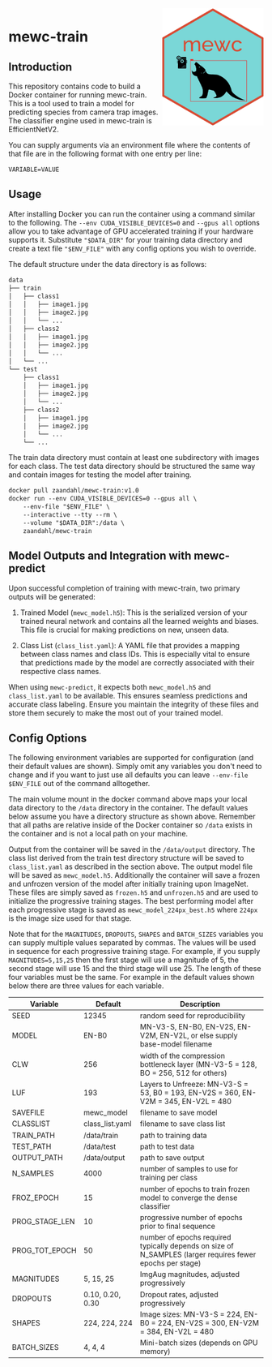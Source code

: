 <img src="mewc_logo_hex.png" alt="MEWC Hex Sticker" width="200" align="right"/>

# mewc-train

## Introduction
This repository contains code to build a Docker container for running mewc-train. This is a tool used to train a model for predicting species from camera trap images. The classifier engine used in mewc-train is EfficientNetV2. 

You can supply arguments via an environment file where the contents of that file are in the following format with one entry per line:
```
VARIABLE=VALUE
```

## Usage

After installing Docker you can run the container using a command similar to the following. The `--env CUDA_VISIBLE_DEVICES=0` and `--gpus all` options allow you to take advantage of GPU accelerated training if your hardware supports it. Substitute `"$DATA_DIR"` for your training data directory and create a text file `"$ENV_FILE"` with any config options you wish to override. 

The default structure under the data directory is as follows:
```
data
├── train
│   ├── class1
│   │   ├── image1.jpg
│   │   ├── image2.jpg
│   │   └── ...
│   ├── class2
│   │   ├── image1.jpg
│   │   ├── image2.jpg
│   │   └── ...
│   └── ...
└── test
    ├── class1
    │   ├── image1.jpg
    │   ├── image2.jpg
    │   └── ...
    ├── class2
    │   ├── image1.jpg
    │   ├── image2.jpg
    │   └── ...
    └── ...
```

The train data directory must contain at least one subdirectory with images for each class. The test data directory should be structured the same way and contain images for testing the model after training.

```
docker pull zaandahl/mewc-train:v1.0
docker run --env CUDA_VISIBLE_DEVICES=0 --gpus all \ 
    --env-file "$ENV_FILE" \
    --interactive --tty --rm \
    --volume "$DATA_DIR":/data \
    zaandahl/mewc-train
```

## Model Outputs and Integration with mewc-predict
Upon successful completion of training with mewc-train, two primary outputs will be generated:

1. Trained Model (`mewc_model.h5`): This is the serialized version of your trained neural network and contains all the learned weights and biases. This file is crucial for making predictions on new, unseen data.

2. Class List (`class_list.yaml`): A YAML file that provides a mapping between class names and class IDs. This is especially vital to ensure that predictions made by the model are correctly associated with their respective class names.

When using `mewc-predict`, it expects both `mewc_model.h5` and `class_list.yaml` to be available. This ensures seamless predictions and accurate class labeling. Ensure you maintain the integrity of these files and store them securely to make the most out of your trained model.

## Config Options

The following environment variables are supported for configuration (and their default values are shown). Simply omit any variables you don't need to change and if you want to just use all defaults you can leave `--env-file $ENV_FILE` out of the command alltogether. 

The main volume mount in the docker command above maps your local data directory to the `/data` directory in the container. The default values below assume you have a directory structure as shown above. Remember that all paths are relative inside of the Docker container so `/data` exists in the container and is not a local path on your machine.

Output from the container will be saved in the `/data/output` directory. The class list derived from the train test directory structure will be saved to `class_list.yaml` as described in the section above. The output model file will be saved as `mewc_model.h5`. Additionally the container will save a frozen and unfrozen version of the model after initially training upon ImageNet. These files are simply saved as `frozen.h5` and `unfrozen.h5` and are used to initialize the progressive training stages. The best performing model after each progressive stage is saved as `mewc_model_224px_best.h5` where `224px` is the image size used for that stage.

Note that for the `MAGNITUDES`, `DROPOUTS`, `SHAPES` and `BATCH_SIZES` variables you can supply multiple values separated by commas. The values will be used in sequence for each progressive training stage. For example, if you supply `MAGNITUDES=5,15,25` then the first stage will use a magnitude of 5, the second stage will use 15 and the third stage will use 25. The length of these four variables must be the same. For example in the default values shown below there are three values for each variable. 

| Variable | Default | Description |
| ---------|---------|------------ |
| SEED | 12345 | random seed for reproducibility |
| MODEL | EN-B0 | MN-V3-S, EN-B0, EN-V2S, EN-V2M, EN-V2L, or else supply base-model filename |
| CLW | 256 | width of the compression bottleneck layer (MN-V3-5 = 128, BO = 256, 512 for others) |
| LUF | 193 | Layers to Unfreeze: MN-V3-S = 53, B0 = 193, EN-V2S = 360, EN-V2M = 345, EN-V2L = 480 |
| SAVEFILE | mewc_model | filename to save model |
| CLASSLIST | class_list.yaml | filename to save class list |
| TRAIN_PATH | /data/train | path to training data |
| TEST_PATH | /data/test | path to test data |
| OUTPUT_PATH | /data/output | path to save output |
| N_SAMPLES | 4000 | number of samples to use for training per class |
| FROZ_EPOCH | 15 | number of epochs to train frozen model to converge the dense classifier |
| PROG_STAGE_LEN | 10 | progressive number of epochs prior to final sequence |
| PROG_TOT_EPOCH | 50 |  number of epochs required typically depends on size of N_SAMPLES (larger requires fewer epochs per stage) |
| MAGNITUDES | 5, 15, 25 | ImgAug magnitudes, adjusted progressively |
| DROPOUTS | 0.10, 0.20, 0.30 | Dropout rates, adjusted progressively |
| SHAPES | 224, 224, 224 | Image sizes: MN-V3-S = 224, EN-B0 = 224, EN-V2S = 300, EN-V2M = 384, EN-V2L = 480 |
| BATCH_SIZES | 4, 4, 4 | Mini-batch sizes (depends on GPU memory) |

